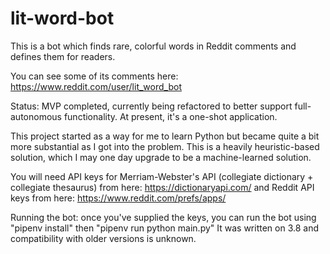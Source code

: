 # lit-word-bot
This is a bot which finds rare, colorful words in Reddit comments and defines them for readers.

You can see some of its comments here: https://www.reddit.com/user/lit_word_bot

Status: MVP completed, currently being refactored to better support full-autonomous functionality. At present, it's a one-shot application.

This project started as a way for me to learn Python but became quite a bit more substantial as I got into the problem. This is a heavily heuristic-based solution, which I may one day upgrade to be a machine-learned solution.

You will need API keys for Merriam-Webster's API (collegiate dictionary + collegiate thesaurus) from here: https://dictionaryapi.com/
and Reddit API keys from here: https://www.reddit.com/prefs/apps/

Running the bot: once you've supplied the keys, you can run the bot using "pipenv install" then "pipenv run python main.py"
It was written on 3.8 and compatibility with older versions is unknown.
